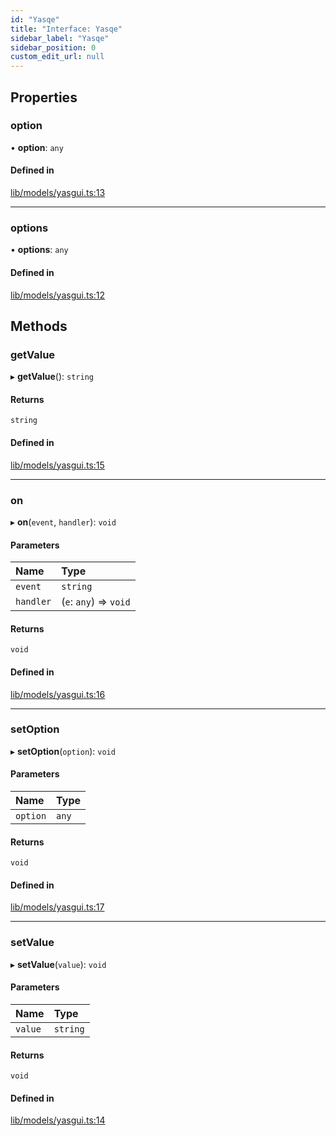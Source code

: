 ```yaml
---
id: "Yasqe"
title: "Interface: Yasqe"
sidebar_label: "Yasqe"
sidebar_position: 0
custom_edit_url: null
---
```


## Properties

### option

• **option**: `any`

#### Defined in

[lib/models/yasgui.ts:13](https://github.com/cognizone/ng-cognizone/blob/0401c67/libs/ng-yasgui/src/lib/models/yasgui.ts#L13)

___

### options

• **options**: `any`

#### Defined in

[lib/models/yasgui.ts:12](https://github.com/cognizone/ng-cognizone/blob/0401c67/libs/ng-yasgui/src/lib/models/yasgui.ts#L12)

## Methods

### getValue

▸ **getValue**(): `string`

#### Returns

`string`

#### Defined in

[lib/models/yasgui.ts:15](https://github.com/cognizone/ng-cognizone/blob/0401c67/libs/ng-yasgui/src/lib/models/yasgui.ts#L15)

___

### on

▸ **on**(`event`, `handler`): `void`

#### Parameters

| Name | Type |
| :------ | :------ |
| `event` | `string` |
| `handler` | (`e`: `any`) => `void` |

#### Returns

`void`

#### Defined in

[lib/models/yasgui.ts:16](https://github.com/cognizone/ng-cognizone/blob/0401c67/libs/ng-yasgui/src/lib/models/yasgui.ts#L16)

___

### setOption

▸ **setOption**(`option`): `void`

#### Parameters

| Name | Type |
| :------ | :------ |
| `option` | `any` |

#### Returns

`void`

#### Defined in

[lib/models/yasgui.ts:17](https://github.com/cognizone/ng-cognizone/blob/0401c67/libs/ng-yasgui/src/lib/models/yasgui.ts#L17)

___

### setValue

▸ **setValue**(`value`): `void`

#### Parameters

| Name | Type |
| :------ | :------ |
| `value` | `string` |

#### Returns

`void`

#### Defined in

[lib/models/yasgui.ts:14](https://github.com/cognizone/ng-cognizone/blob/0401c67/libs/ng-yasgui/src/lib/models/yasgui.ts#L14)
